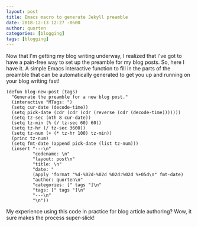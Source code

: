 ```yaml
---
layout: post
title: Emacs macro to generate Jekyll preamble
date: 2018-12-13 12:27 -0600
author: quorten
categories: [blogging]
tags: [blogging]
---
```


Now that I'm getting my blog writing underway, I realized that I've
got to have a pain-free way to set up the preamble for my blog posts.
So, here I have it.  A simple Emacs interactive function to fill in
the parts of the preamble that can be automatically generated to get
you up and running on your blog writing fast!

```
(defun blog-new-post (tags)
  "Generate the preamble for a new blog post."
  (interactive "MTags: ")
  (setq cur-date (decode-time))
  (setq pick-date (cdr (cdr (cdr (reverse (cdr (decode-time)))))))
  (setq tz-sec (nth 8 cur-date))
  (setq tz-min (% (/ tz-sec 60) 60))
  (setq tz-hr (/ tz-sec 3600))
  (setq tz-num (+ (* tz-hr 100) tz-min))
  (princ tz-num)
  (setq fmt-date (append pick-date (list tz-num)))
  (insert "---\n"
          "codename: \n"
          "layout: post\n"
          "title: \n"
          "date: "
          (apply 'format "%d-%02d-%02d %02d:%02d %+05d\n" fmt-date)
          "author: quorten\n"
          "categories: [" tags "]\n"
          "tags: [" tags "]\n"
          "---\n"
          "\n"))
```

My experience using this code in practice for blog article authoring?
Wow, it sure makes the process super-slick!
